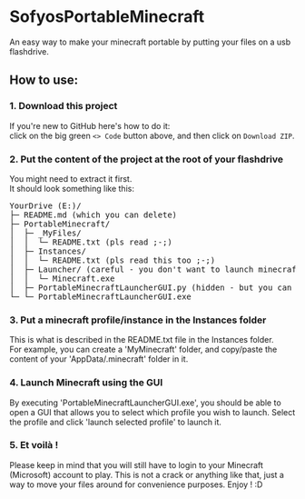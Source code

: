# SofyosPortableMinecraft  
An easy way to make your minecraft portable by putting your files on a usb flashdrive.  
## How to use:  
### 1. Download this project  
If you're new to GitHub here's how to do it:  
click on the big green ```<> Code``` button above, and then click on ```Download ZIP```.  
### 2. Put the content of the project at the root of your flashdrive  
You might need to extract it first.  
It should look something like this:  
<pre>
YourDrive (E:)/  
├─ README.md (which you can delete)  
├─ PortableMinecraft/  
│  ├─ _MyFiles/  
│  │  └─ README.txt (pls read ;-;)  
│  ├─ Instances/  
│  │  └─ README.txt (pls read this too ;-;)  
│  ├─ Launcher/ (careful - you don't want to launch minecraft from here..)  
│  │  └─ Minecraft.exe  
│  ├─ PortableMinecraftLauncherGUI.py (hidden - but you can modify it if you know what you're doing ;) )  
└─ └─ PortableMinecraftLauncherGUI.exe 
</pre>
### 3. Put a minecraft profile/instance in the Instances folder  
This is what is described in the README.txt file in the Instances folder.  
For example, you can create a 'MyMinecraft' folder, and copy/paste the content of your 'AppData/.minecraft' folder in it.  
### 4. Launch Minecraft using the GUI  
By executing 'PortableMinecraftLauncherGUI.exe', you should be able to open a GUI that allows you to select which profile you wish to launch. Select the profile and click 'launch selected profile' to launch it.  
### 5. Et voilà !  
Please keep in mind that you will still have to login to your Minecraft (Microsoft) account to play. This is not a crack or anything like that, just a way to move your files around for convenience purposes. Enjoy ! :D  
